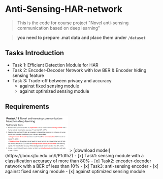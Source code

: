 # Anti-Sensing-HAR-network
> This is the code for course project "Novel anti-sensing communication based on deep learning"

> **you need to prepare .mat data and place them under ```/dataset```**
  
## Tasks Introduction
- Task 1: Efficient Detection Module for HAR
- Task 2: Encoder-Decoder Network with low BER & Encoder hiding sensing feature
- Task 3: Trade-off between privacy and accuracy
  - against fixed sensing module
  - against optimized sensing module

## Requirements
<img src="resources/requirement.png" style="zoom:20%;"  alt="requirement"/>
> [download model](https://jbox.sjtu.edu.cn/l/P1dfhZ)
- [x] Task1: sensing module with a classification accuracy of more than 80%
- [x] Task2: encoder-decoder network with a BER of less than 10%
- [x] Task3: anti-sensing encoder 
  - [x] against fixed sensing module
  - [x] against optimized sensing module
